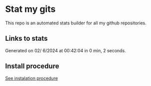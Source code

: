 # Stat my gits

This repo is an automated stats builder for all my github repositories.

## Links to stats


Generated on 02/ 6/2024 at 00:42:04 in 0 min, 2 seconds.

## Install procedure

[See instalation procedure](./src/install.md)

